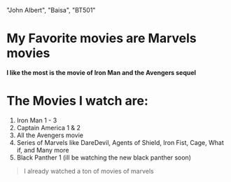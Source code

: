 
  "John Albert",
  "Baisa",
  "BT501"
# My Favorite movies are Marvels movies
 **I like the most is the movie of Iron Man and the Avengers sequel**
 # The Movies I watch are:
 1. Iron Man 1 - 3
 2. Captain America  1 & 2
 3. All the Avengers movie
 4. Series of Marvels like DareDevil, Agents of Shield, Iron Fist, Cage, What if, and Many more
 5. Black Panther 1 (ill be watching the new black panther soon)
 > I already watched a ton of movies of marvels 
 
 
